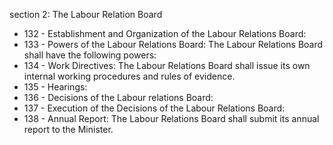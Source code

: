section 2: The Labour Relation Board

<ul>
			<li>132 - Establishment and Organization of the Labour Relations Board: <ul>
			</ul></li>			<li>133 - Powers of the Labour Relations Board: The Labour Relations Board shall have the following powers:<ul>
			</ul></li>			<li>134 - Work Directives: The Labour Relations Board shall issue its own internal working procedures and rules of evidence.<ul>
			</ul></li>			<li>135 - Hearings: <ul>
			</ul></li>			<li>136 - Decisions of the Labour relations Board: <ul>
			</ul></li>			<li>137 - Execution of the Decisions of the Labour Relations Board: <ul>
			</ul></li>			<li>138 - Annual Report: The Labour Relations Board shall submit its annual report to the Minister.<ul>
			</ul></li></ul>